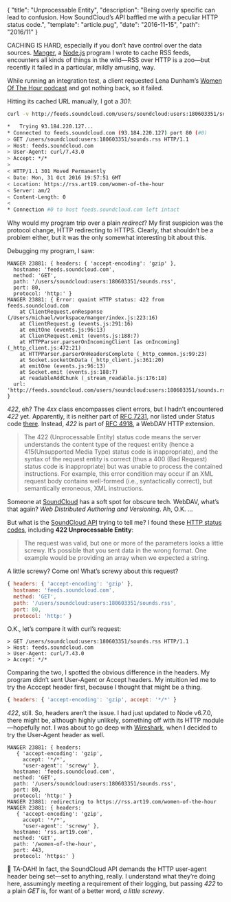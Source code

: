 {
  "title": "Unprocessable Entity",
  "description": "Being overly specific can lead to confusion. How SoundCloud’s API baffled me with a peculiar HTTP status code.",
  "template": "article.pug",
  "date": "2016-11-15",
  "path": "2016/11"
}

CACHING IS HARD, especially if you don’t have control over the data sources. [Manger](https://github.com/michaelnisi/manger), a [Node.js](https://nodejs.org) program  I wrote to cache RSS feeds, encounters all kinds of things in the wild—RSS over HTTP is a zoo—but recently it failed in a particular, mildly amusing, way.

While running an integration test, a client requested Lena Dunham’s [Women Of The Hour podcast](https://art19.com/shows/women-of-the-hour) and got nothing back, so it failed.

Hitting its cached URL manually, I got a *301*:

```sh
curl -v http://feeds.soundcloud.com/users/soundcloud:users:180603351/sounds.rss

*   Trying 93.184.220.127...
* Connected to feeds.soundcloud.com (93.184.220.127) port 80 (#0)
> GET /users/soundcloud:users:180603351/sounds.rss HTTP/1.1
> Host: feeds.soundcloud.com
> User-Agent: curl/7.43.0
> Accept: */*
> 
< HTTP/1.1 301 Moved Permanently
< Date: Mon, 31 Oct 2016 19:57:51 GMT
< Location: https://rss.art19.com/women-of-the-hour
< Server: am/2
< Content-Length: 0
< 
* Connection #0 to host feeds.soundcloud.com left intact
```

Why would my program trip over a plain *redirect*? My first suspicion was the protocol change, HTTP redirecting to HTTPS. Clearly, that shouldn’t be a problem either, but it was the only somewhat interesting bit about this.

Debugging my program, I saw:

```
MANGER 23881: { headers: { 'accept-encoding': 'gzip' },
  hostname: 'feeds.soundcloud.com',
  method: 'GET',
  path: '/users/soundcloud:users:180603351/sounds.rss',
  port: 80,
  protocol: 'http:' }
MANGER 23881: { Error: quaint HTTP status: 422 from feeds.soundcloud.com
    at ClientRequest.onResponse (/Users/michael/workspace/manger/index.js:223:16)
    at ClientRequest.g (events.js:291:16)
    at emitOne (events.js:96:13)
    at ClientRequest.emit (events.js:188:7)
    at HTTPParser.parserOnIncomingClient [as onIncoming] (_http_client.js:472:21)
    at HTTPParser.parserOnHeadersComplete (_http_common.js:99:23)
    at Socket.socketOnData (_http_client.js:361:20)
    at emitOne (events.js:96:13)
    at Socket.emit (events.js:188:7)
    at readableAddChunk (_stream_readable.js:176:18)
  url: 'http://feeds.soundcloud.com/users/soundcloud:users:180603351/sounds.rss' }
```

*422*, eh? The *4xx* class encompasses client errors, but I hadn’t encountered *422* yet. Apparently, it is neither part of [RFC 7231](http://httpwg.org/specs/rfc7231.html), nor listed under Status code [there](http://httpwg.org/specs/). Instead, *422* is part of [RFC 4918](https://tools.ietf.org/html/rfc4918), a WebDAV HTTP extension.

> The 422 (Unprocessable Entity) status code means the server understands the content type of the request entity (hence a 415(Unsupported Media Type) status code is inappropriate), and the syntax of the request entity is correct (thus a 400 (Bad Request) status code is inappropriate) but was unable to process the contained instructions.  For example, this error condition may occur if an XML request body contains well-formed (i.e., syntactically correct), but semantically erroneous, XML instructions.

Someone at [SoundCloud](https://soundcloud.com/) has a soft spot for obscure tech. WebDAV, what’s that again? *Web Distributed Authoring and Versioning*. Ah, O.K. …

But what is the [SoundCloud API](https://developers.soundcloud.com/docs/api/guide) trying to tell me? I found these [HTTP status codes](https://developers.soundcloud.com/docs#errors), including **422 Unprocessable Entity**:

> The request was valid, but one or more of the parameters looks a little screwy. It’s possible that you sent data in the wrong format. One example would be providing an array when we expected a string.

A little screwy? Come on! What’s screwy about this request?

```js
{ headers: { 'accept-encoding': 'gzip' },
  hostname: 'feeds.soundcloud.com',
  method: 'GET',
  path: '/users/soundcloud:users:180603351/sounds.rss',
  port: 80,
  protocol: 'http:' }
```

O.K., let’s compare it with curl’s request:

```
> GET /users/soundcloud:users:180603351/sounds.rss HTTP/1.1
> Host: feeds.soundcloud.com
> User-Agent: curl/7.43.0
> Accept: */*
```

Comparing the two, I spotted the obvious difference in the headers. My program didn’t sent User-Agent or Accept headers. My intuition led me to try the Acccept header first, because I thought that might be a thing.

```js
{ headers: { 'accept-encoding': 'gzip', accept: '*/*' }
```

*422*, still. So, headers aren’t the issue. I had just updated to Node v6.7.0, there might be, although highly unlikely, something off with its HTTP module—hopefully not. I was about to go deep with [Wireshark](https://www.wireshark.org/), when I decided to try the User-Agent header as well.

```
MANGER 23881: { headers:
   { 'accept-encoding': 'gzip',
     accept: '*/*',
     'user-agent': 'screwy' },
  hostname: 'feeds.soundcloud.com',
  method: 'GET',
  path: '/users/soundcloud:users:180603351/sounds.rss',
  port: 80,
  protocol: 'http:' }
MANGER 23881: redirecting to https://rss.art19.com/women-of-the-hour
MANGER 23881: { headers:
   { 'accept-encoding': 'gzip',
     accept: '*/*',
     'user-agent': 'screwy' },
  hostname: 'rss.art19.com',
  method: 'GET',
  path: '/women-of-the-hour',
  port: 443,
  protocol: 'https:' }
```

🎉 TA-DAH! In fact, the SoundCloud API demands the HTTP user-agent header being set—set to anything, really. I understand what they’re doing here, assumingly meeting a requirement of their logging, but passing *422* to a plain *GET* is, for want of a better word, *a little screwy*.

